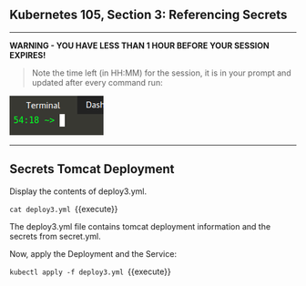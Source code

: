 ## Kubernetes 105, Section 3: Referencing Secrets

---

**WARNING - YOU HAVE LESS THAN 1 HOUR BEFORE YOUR SESSION EXPIRES!**

>Note the time left (in HH:MM) for the session, it is in your prompt and updated after every command run:

![Terminal Time Remaining](./assets/term-expire.png)

---

## Secrets Tomcat Deployment 

Display the contents of deploy3.yml.

`cat deploy3.yml
`{{execute}}


The deploy3.yml file contains tomcat deployment information and the secrets from secret.yml. 

Now, apply the Deployment and the Service:

`kubectl apply -f deploy3.yml
`{{execute}}

